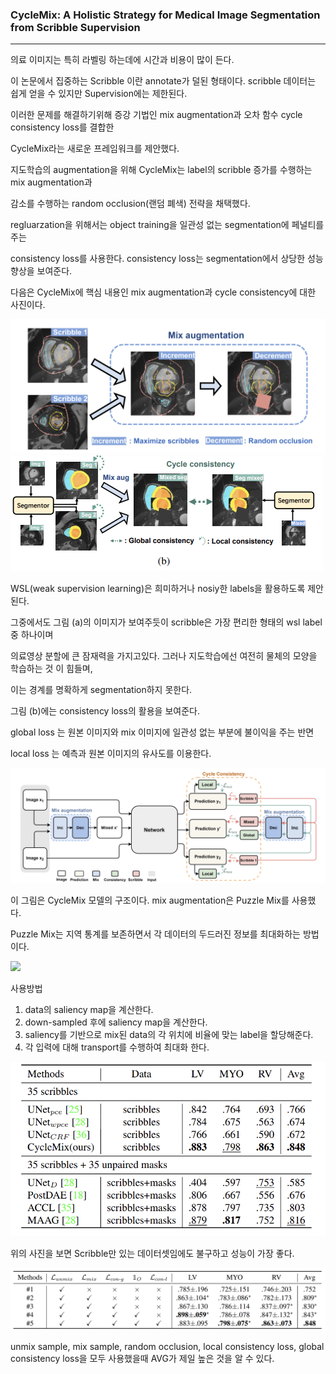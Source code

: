 
<H3>
    CycleMix: A Holistic Strategy for Medical Image Segmentation from Scribble Supervision
</h3>

<hr>


의료 이미지는 특히 라벨링 하는데에 시간과 비용이 많이 든다.

이 논문에서 집중하는 Scribble 이란 annotate가 덜된 형태이다. scribble 데이터는 쉽게 얻을 수 있지만 Supervision에는 제한된다.

이러한 문제를 해결하기위해 증강 기법인 mix augmentation과 오차 함수 cycle consistency loss를 결합한 

CycleMix라는 새로운 프레임워크를 제안했다.

지도학습의 augmentation을 위해 CycleMix는 label의 scribble 증가를 수행하는 mix augmentation과 

감소를 수행하는 random occlusion(랜덤 폐색) 전략을 채택했다.

regluarzation을 위해서는 object training을 일관성 없는 segmentation에 페널티를 주는 

consistency loss를 사용한다. consistency loss는 segmentation에서 상당한 성능향상을 보여준다.

다음은 CycleMix에 핵심 내용인 mix augmentation과 cycle consistency에 대한 사진이다.

<img src="https://github.com/2Swon/DeepLearing/blob/main/paper_review/CycleMIx/images/figure1_a.png">
<img src="https://github.com/2Swon/DeepLearing/blob/main/paper_review/CycleMIx/images/figure1_b.png">


WSL(weak supervision learning)은 희미하거나 nosiy한 labels을 활용하도록 제안된다.

그중에서도 그림 (a)의 이미지가 보여주듯이 scribble은 가장 편리한 형태의 wsl label중 하나이며

의료영상 분할에 큰 잠재력을 가지고있다. 그러나 지도학습에선 여전히 물체의 모양을 학습하는 것 이 힘들며, 

이는 경계를 명확하게 segmentation하지 못한다.

그림 (b)에는 consistency loss의 활용을 보여준다.

global loss 는 원본 이미지와 mix 이미지에 일관성 없는 부분에 불이익을 주는 반면

local loss 는 예측과 원본 이미지의 유사도를 이용한다.

<img src="https://github.com/2Swon/DeepLearing/blob/main/paper_review/CycleMIx/images/figure3.png">

이 그림은 CycleMix 모델의 구조이다. mix augmentation은 Puzzle Mix를 사용했다.

Puzzle Mix는 지역 통계를 보존하면서 각 데이터의 두드러진 정보를 최대화하는 방법이다.

<img src="https://github.com/2Swon/DeepLearing/blob/main/paper_review/CycleMIx/images/22.gif">

사용방법
1. data의 saliency map을 계산한다.
2. down-sampled 후에 saliency map을 계산한다.
3. saliency를 기반으로 mix된 data의 각 위치에 비율에 맞는 label을 할당해준다.
4. 각 입력에 대해 transport를 수행하여 최대화 한다.




<img src="https://github.com/2Swon/DeepLearing/blob/main/paper_review/CycleMIx/images/table3.png">

위의 사진을 보면 Scribble만 있는 데이터셋임에도 불구하고 성능이 가장 좋다.

<img src="https://github.com/2Swon/DeepLearing/blob/main/paper_review/CycleMIx/images/table4.png">

unmix sample, mix sample, random occlusion, local consistency loss, global consistency loss을 모두 사용했을때 AVG가 제일 높은 것을 알 수 있다. 







